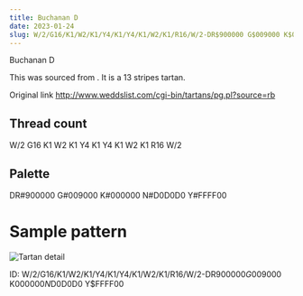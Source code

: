 ```yaml
---
title: Buchanan D
date: 2023-01-24
slug: W/2/G16/K1/W2/K1/Y4/K1/Y4/K1/W2/K1/R16/W/2-DR$900000 G$009000 K$000000 N$D0D0D0 Y$FFFF00
---
```

Buchanan D

This was sourced from <no value>.  It is a 13 stripes tartan.

Original link http://www.weddslist.com/cgi-bin/tartans/pg.pl?source=rb

## Thread count
W/2 G16 K1 W2 K1 Y4 K1 Y4 K1 W2 K1 R16 W/2

## Palette
DR#900000 G#009000 K#000000 N#D0D0D0 Y#FFFF00

# Sample pattern

![Tartan detail](tartan.png "W/2 G16 K1 W2 K1 Y4 K1 Y4 K1 W2 K1 R16 W/2 tartan")

ID: W/2/G16/K1/W2/K1/Y4/K1/Y4/K1/W2/K1/R16/W/2-DR$900000 G$009000 K$000000 N$D0D0D0 Y$FFFF00